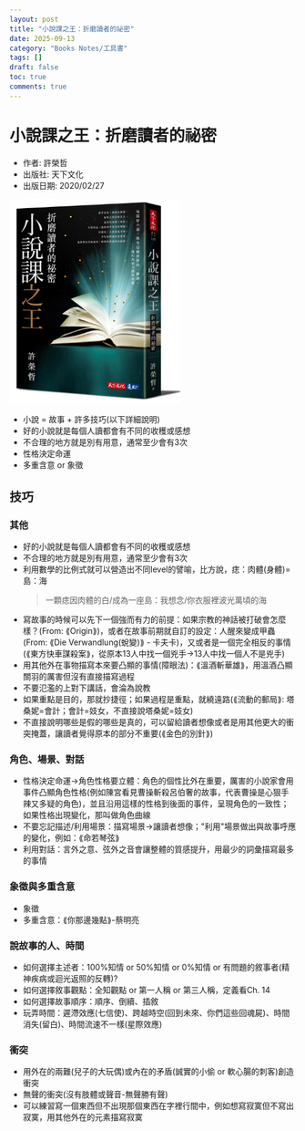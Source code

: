 ```yaml
---
layout: post
title: "小說課之王：折磨讀者的祕密"
date: 2025-09-13
category: "Books Notes/工具書"
tags: []
draft: false
toc: true
comments: true
---
```


# 小說課之王：折磨讀者的祕密
* 作者: 許榮哲
* 出版社: 天下文化
* 出版日期: 2020/02/27

<img src="/assets/posts/小說課之王.jpg" alt="" width="300">

* 小說 = 故事 + 許多技巧(以下詳細說明)
* 好的小說就是每個人讀都會有不同的收穫或感想
* 不合理的地方就是別有用意，通常至少會有3次
* 性格決定命運
* 多重含意 or 象徵
<!-- more -->

## 技巧
### 其他
* 好的小說就是每個人讀都會有不同的收穫或感想
* 不合理的地方就是別有用意，通常至少會有3次
* 利用數學的比例式就可以營造出不同level的譬喻，比方說，痣：肉體(身體)=島：海
    > 一顆痣因肉體的白/成為一座島：我想念/你衣服裡波光萬頃的海
* 寫故事的時候可以先下一個強而有力的前提：如果宗教的神話被打破會怎麼樣？(From: ⟪Origin⟫)，或者在故事前期就自訂的設定：人醒來變成甲蟲(From: ⟪Die Verwandlung(蛻變)⟫ - 卡夫卡)，又或者是一個完全相反的事情(⟪東方快車謀殺案⟫，從原本13人中找一個兇手→13人中找一個人不是兇手)
* 用其他外在事物描寫本來要凸顯的事情(障眼法)：⟪溫酒斬華雄⟫，用溫酒凸顯關羽的厲害但沒有直接描寫過程
* 不要氾濫的上對下講話，會淪為說教
* 如果重點是目的，那就抄捷徑；如果過程是重點，就繞遠路(⟪流動的郵局⟫: 塔桑妮=會計；會計=妓女，不直接說塔桑妮=妓女)
* 不直接說明哪些是假的哪些是真的，可以留給讀者想像或者是用其他更大的衝突掩蓋，讓讀者覺得原本的部分不重要(⟪金色的別針⟫)

### 角色、場景、對話
* 性格決定命運→角色性格要立體：角色的個性比外在重要，厲害的小說家會用事件凸顯角色性格(例如陳宮看見曹操斬殺呂伯奢的故事，代表曹操是心狠手辣又多疑的角色)，並且沿用這樣的性格到後面的事件，呈現角色的一致性；如果性格出現變化，那叫做角色曲線
* 不要忘記描述/利用場景：描寫場景→讓讀者想像；"利用"場景做出與故事呼應的變化，例如：⟪命若琴弦⟫
* 利用對話：言外之意、弦外之音會讓整體的質感提升，用最少的詞彙描寫最多的事情

### 象徵與多重含意
* 象徵
* 多重含意：⟪你那邊幾點⟫-蔡明亮

### 說故事的人、時間
* 如何選擇主述者：100%知情 or 50%知情 or 0%知情 or 有問題的敘事者(精神疾病或迴光返照的反轉)?
* 如何選擇敘事觀點：全知觀點 or 第一人稱 or 第三人稱，定義看Ch. 14
* 如何選擇故事順序：順序、倒續、插敘
* 玩弄時間：遲滯效應(七信使)、跨越時空(回到未來、你們這些回魂屍)、時間消失(留白)、時間流速不一樣(星際效應)

### 衝突
* 用外在的兩難(兒子的大玩偶)或內在的矛盾(誠實的小偷 or 軟心腸的刺客)創造衝突
* 無聲的衝突(沒有肢體或聲音-無聲勝有聲)
* 可以練習寫一個東西但不出現那個東西在字裡行間中，例如想寫寂寞但不寫出寂寞，用其他外在的元素描寫寂寞